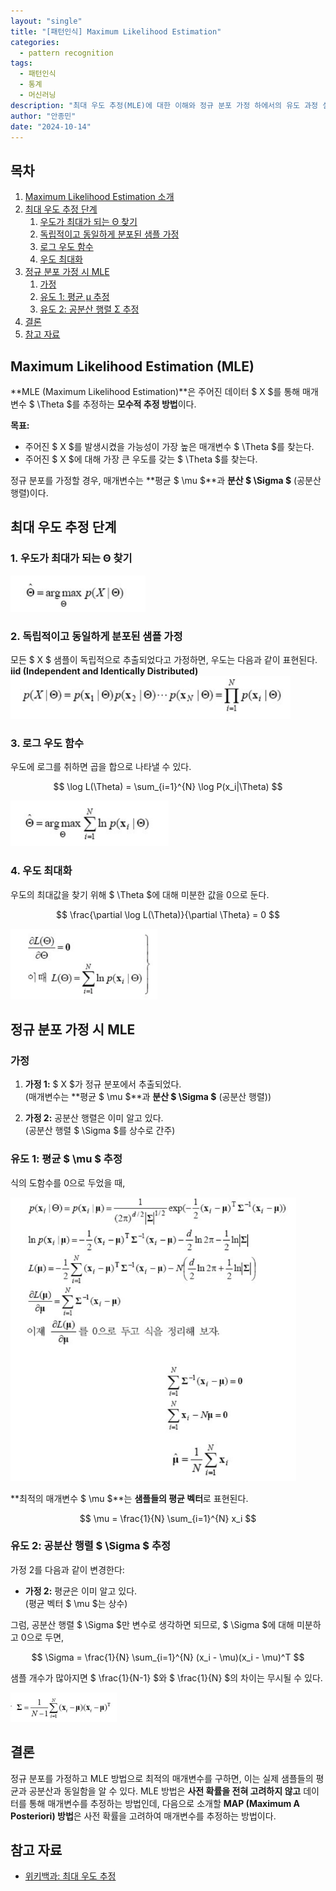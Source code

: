 ```yaml
---
layout: "single"
title: "[패턴인식] Maximum Likelihood Estimation"
categories:
  - pattern recognition
tags:
  - 패턴인식
  - 통계
  - 머신러닝
description: "최대 우도 추정(MLE)에 대한 이해와 정규 분포 가정 하에서의 유도 과정 설명"
author: "안종민"
date: "2024-10-14"
---
```


## 목차
1. [Maximum Likelihood Estimation 소개](#maximum-likelihood-estimation-mle)
2. [최대 우도 추정 단계](#최대-우도-추정-단계)
   1. [우도가 최대가 되는 Θ 찾기](#우도가-최대가-되는-Θ-찾기)
   2. [독립적이고 동일하게 분포된 샘플 가정](#독립적이고-동일하게-분포된-샘플-가정)
   3. [로그 우도 함수](#로그-우도-함수)
   4. [우도 최대화](#우도-최대화)
3. [정규 분포 가정 시 MLE](#정규-분포-가정-시-mle)
   1. [가정](#가정)
   2. [유도 1: 평균 μ 추정](#유도-1-평균-μ-추정)
   3. [유도 2: 공분산 행렬 Σ 추정](#유도-2-공분산-행렬-Σ-추정)
4. [결론](#결론)
5. [참고 자료](#참고-자료)

## Maximum Likelihood Estimation (MLE)

**MLE (Maximum Likelihood Estimation)**은 주어진 데이터 $ X $를 통해 매개변수 $ \Theta $를 추정하는 **모수적 추정 방법**이다. 

**목표:**
- 주어진 $ X $를 발생시켰을 가능성이 가장 높은 매개변수 $ \Theta $를 찾는다.
- 주어진 $ X $에 대해 가장 큰 우도를 갖는 $ \Theta $를 찾는다.

정규 분포를 가정할 경우, 매개변수는 **평균 $ \mu $**과 **분산 $ \Sigma $** (공분산 행렬)이다.

## 최대 우도 추정 단계

### 1. 우도가 최대가 되는 Θ 찾기
<img src="/assets/images/mle4.png" alt="Maximum Likelihood Estimation의 첫 번째 단계 다이어그램">

### 2. 독립적이고 동일하게 분포된 샘플 가정
모든 $ X $ 샘플이 독립적으로 추출되었다고 가정하면, 우도는 다음과 같이 표현된다.  
**iid (Independent and Identically Distributed)**  
<img src="/assets/images/mle3.png" alt="독립적이고 동일하게 분포된 샘플의 우도 함수">

### 3. 로그 우도 함수
우도에 로그를 취하면 곱을 합으로 나타낼 수 있다.

$$
\log L(\Theta) = \sum_{i=1}^{N} \log P(x_i|\Theta)
$$

<img src="/assets/images/mle2.png" alt="로그 우도 함수">

### 4. 우도 최대화
우도의 최대값을 찾기 위해 $ \Theta $에 대해 미분한 값을 0으로 둔다.

$$
\frac{\partial \log L(\Theta)}{\partial \Theta} = 0
$$

<img src="/assets/images/mle1.png" alt="우도 함수의 미분">

## 정규 분포 가정 시 MLE

### 가정

1. **가정 1:** $ X $가 정규 분포에서 추출되었다.  
   (매개변수는 **평균 $ \mu $**과 **분산 $ \Sigma $** (공분산 행렬))
   
2. **가정 2:** 공분산 행렬은 이미 알고 있다.  
   (공분산 행렬 $ \Sigma $를 상수로 간주)

### 유도 1: 평균 $ \mu $ 추정

식의 도함수를 0으로 두었을 때,

<img src="/assets/images/mle6.png" alt="평균 벡터의 MLE 유도">

**최적의 매개변수 $ \mu $**는 **샘플들의 평균 벡터**로 표현된다.

$$
\mu = \frac{1}{N} \sum_{i=1}^{N} x_i
$$

### 유도 2: 공분산 행렬 $ \Sigma $ 추정

가정 2를 다음과 같이 변경한다:

- **가정 2:** 평균은 이미 알고 있다.  
  (평균 벡터 $ \mu $는 상수)

그럼, 공분산 행렬 $ \Sigma $만 변수로 생각하면 되므로, $ \Sigma $에 대해 미분하고 0으로 두면,

$$
\Sigma = \frac{1}{N} \sum_{i=1}^{N} (x_i - \mu)(x_i - \mu)^T
$$

샘플 개수가 많아지면 $ \frac{1}{N-1} $와 $ \frac{1}{N} $의 차이는 무시될 수 있다.

<img src="/assets/images/mle5.png" alt="공분산 행렬의 MLE 유도">

## 결론

정규 분포를 가정하고 MLE 방법으로 최적의 매개변수를 구하면, 이는 실제 샘플들의 평균과 공분산과 동일함을 알 수 있다. MLE 방법은 **사전 확률을 전혀 고려하지 않고** 데이터를 통해 매개변수를 추정하는 방법인데, 다음으로 소개할 **MAP (Maximum A Posteriori) 방법**은 사전 확률을 고려하여 매개변수를 추정하는 방법이다.

## 참고 자료

<!-- - [통계학 교과서](https://example.com)  -->
<!-- - [MLE 관련 논문](https://example.com)  -->
- [위키백과: 최대 우도 추정](https://ko.wikipedia.org/wiki/%EB%82%B4%EB%8F%84_%EC%9A%B0%EB%8F%84_%EC%B6%94%EC%A0%95)
<!-- - [StatQuest: Maximum Likelihood Estimation](https://www.youtube.com/watch?v=nc9jA1CDElc) -->
